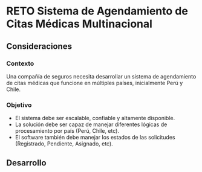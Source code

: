 # RETO Sistema de Agendamiento de Citas Médicas Multinacional

## Consideraciones

### Contexto

Una compañía de seguros necesita desarrollar un sistema de agendamiento de citas médicas que funcione en múltiples países, inicialmente Perú y Chile.

### Objetivo

- El sistema debe ser escalable, confiable y altamente disponible.
- La solución debe ser capaz de manejar diferentes lógicas de procesamiento por país
  (Perú, Chile, etc).
- El software también debe manejar los estados de las solicitudes (Registrado, Pendiente,
  Asignado, etc).

## Desarrollo
